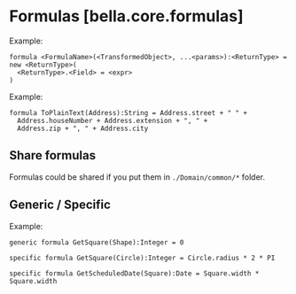 
# Formulas [bella.core.formulas]

Example:

```bella
formula <FormulaName>(<TransformedObject>, ...<params>):<ReturnType> = new <ReturnType>(
  <ReturnType>.<Field> = <expr>
)
```

Example:

```bella
formula ToPlainText(Address):String = Address.street + " " +
  Address.houseNumber + Address.extension + ", " +
  Address.zip + ", " + Address.city
```

## Share formulas

Formulas could be shared if you put them in `./Domain/common/*` folder.

## Generic / Specific

Example:

```bella
generic formula GetSquare(Shape):Integer = 0

specific formula GetSquare(Circle):Integer = Circle.radius * 2 * PI

specific formula GetScheduledDate(Square):Date = Square.width * Square.width

```
